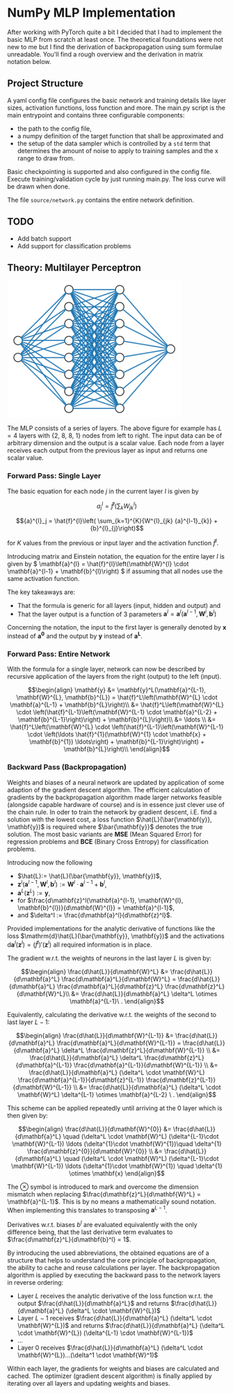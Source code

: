# NumPy MLP Implementation
After working with PyTorch quite a bit I decided that I had to implement the basic MLP from scratch at least once. The theoretical foundations were not new to me but I find the derivation of backpropagation using sum formulae unreadable. You'll find a rough overview and the derivation in matrix notation below.

## Project Structure
A yaml config file configures the basic network and training details like layer sizes, activation functions, loss function and more.
The main.py script is the main entrypoint and contains three configurable components:
- the path to the config file,
- a numpy definition of the target function that shall be approximated and
- the setup of the data sampler which is controlled by a `std` term that determines the amount of noise to apply to training samples and the x range to draw from.

Basic checkpointing is supported and also configured in the config file. Execute training/validation cycle by just running main.py. The loss curve will be drawn when done. 

The file `source/network.py` contains the entire network definition. 

## TODO
- Add batch support
- Add support for classification problems

## Theory: Multilayer Perceptron
<img src="graphics/nn.png" alt="drawing" width="400"/>

The MLP consists of a series of layers. The above figure for example has $L=4$ layers with {2, 8, 8, 1} nodes from left to right. The input data can be of arbitrary dimension and the output is a scalar value.
Each node from a layer receives each output from the previous layer as input and returns one scalar value.
### Forward Pass: Single Layer
The basic equation for each node $j$ in the current layer $l$ is given by

```math
{a}^{l}_j= \hat{f}^l \left( {\sum}_k {W_{jk}^l } \right)
```


```math
{a}^{l}_j = \hat{f}^{l}\left( \sum_{k=1}^{K}{W^{l}_{jk} {a}^{l-1}_{k}} + {b}^{l}_{j}\right)
```

for $K$ values from the previous or input layer and the activation function $\hat{f}^l$.

Introducing matrix and Einstein notation, the equation for the entire layer $l$ is given by
$ \mathbf{a}^{l} = \hat{f}^{l}\left(\mathbf{W}^{l} \cdot \mathbf{a}^{l-1} + \mathbf{b}^{l}\right) $
if assuming that all nodes use the same activation function.

The key takeaways are:
- That the formula is generic for all layers (input, hidden and output) and
- That the layer output is a function of 3 parameters $\mathbf{a}^{l} = \mathbf{a}^{l}(\mathbf{a}^{l-1}, \mathbf{W}^{l}, \mathbf{b}^{l})$

Concerning the notation, the input to the first layer is generally denoted by $\mathbf{x}$ instead of $\mathbf{a^0}$ and the output by $\mathbf{y}$ instead of $\mathbf{a^L}$.

### Forward Pass: Entire Network
With the formula for a single layer, network can now be described by recursive application of the layers from the right (output) to the left (input). 
```math
\begin{align}
    \mathbf{y}  &= \mathbf{y}^L(\mathbf{a}^{L-1}, \mathbf{W}^{L}, \mathbf{b}^{L}) =  \hat{f}^L\left(\mathbf{W}^{L} \cdot \mathbf{a}^{L-1} + \mathbf{b}^{L}\right)\\
                &= \hat{f}^L\left(\mathbf{W}^{L} \cdot \left(\hat{f}^{L-1}\left(\mathbf{W}^{L-1} \cdot \mathbf{a}^{L-2} + \mathbf{b}^{L-1}\right)\right) + \mathbf{b}^{L}\right)\\
                &= \ldots \\
                &= \hat{f}^L\left(\mathbf{W}^{L} \cdot \left(\hat{f}^{L-1}\left(\mathbf{W}^{L-1} \cdot \left(\ldots \hat{f}^{1}(\mathbf{W}^{1} \cdot \mathbf{x} + \mathbf{b}^{1}) \ldots\right) + \mathbf{b}^{L-1}\right)\right) + \mathbf{b}^{L}\right)\\
\end{align}
```

### Backward Pass (Backpropagation)
Weights and biases of a neural network are updated by application of some adaption of the gradient descent algorithm. The efficient calculation of gradients by the backpropagation algorithm made larger networks feasible (alongside capable hardware of course) and is in essence just clever use of the chain rule.
In oder to train the network by gradient descent, i.E. find a solution with the lowest cost, a loss function $\hat{L}(\bar{\mathbf{y}}, \mathbf{y})$ is required where $\bar{\mathbf{y}}$ denotes the true solution. The most basic variants are **MSE** (Mean Squared Error) for regression problems and **BCE** (Binary Cross Entropy) for classification problems.

Introducing now the following
- $\hat{L}:= \hat{L}(\bar{\mathbf{y}}, \mathbf{y})$, 
- $\mathbf{z}^l(\mathbf{a}^{l-1}, \mathbf{W}^{l}, \mathbf{b}^{l}) := \mathbf{W}^l \cdot \mathbf{a}^{l-1} + \mathbf{b}^l$, 
- $\mathbf{a}^L(\mathbf{z}^L) := \mathbf{y}$,
- for $\frac{d\mathbf{z}^l(\mathbf{a}^{l-1}, \mathbf{W}^{l}, \mathbf{b}^{l})}{d\mathbf{W}^{l}} = \mathbf{a}^{l-1}$,
- and $\delta^l := \frac{d\mathbf{a}^l}{d\mathbf{z}^l}$. 

Provided implementations for the analytic derivative of functions like the loss $\mathrm{d}\hat{L}(\bar{\mathbf{y}}, \mathbf{y})$ and the activations $\mathrm{d}\mathbf{a}^l(\mathbf{z}^l) = (\hat{f}^l)'(\mathbf{z}^l)$ all required information is in place.


The gradient w.r.t. the weights of neurons in the last layer $L$ is given by:
```math
\begin{align}
\frac{d\hat{L}}{d\mathbf{W}^L} &= \frac{d\hat{L}}{d\mathbf{a}^L} \frac{d\mathbf{a}^L}{d\mathbf{W}^L} = \frac{d\hat{L}}{d\mathbf{a}^L} \frac{d\mathbf{a}^L}{d\mathbf{z}^L} \frac{d\mathbf{z}^L}{d\mathbf{W}^L}\\
    &= \frac{d\hat{L}}{d\mathbf{a}^L} \delta^L \otimes \mathbf{a}^{L-1}\ .
\end{align}
```

Equivalently, calculating the derivative w.r.t. the weights of the second to last layer $L-1$:
```math
\begin{align}
\frac{d\hat{L}}{d\mathbf{W}^{L-1}} &= \frac{d\hat{L}}{d\mathbf{a}^L} \frac{d\mathbf{a}^L}{d\mathbf{W}^{L-1}} = \frac{d\hat{L}}{d\mathbf{a}^L} \delta^L \frac{d\mathbf{z}^L}{d\mathbf{W}^{L-1}} \\
    &= \frac{d\hat{L}}{d\mathbf{a}^L} \delta^L \frac{d\mathbf{z}^L}{d\mathbf{a}^{L-1}} \frac{d\mathbf{a}^{L-1}}{d\mathbf{W}^{L-1}} \\
    &= \frac{d\hat{L}}{d\mathbf{a}^L} (\delta^L \cdot \mathbf{W}^L) \frac{d\mathbf{a}^{L-1}}{d\mathbf{z}^{L-1}} \frac{d\mathbf{z}^{L-1}}{d\mathbf{W}^{L-1}} \\
    &= \frac{d\hat{L}}{d\mathbf{a}^L} (\delta^L \cdot \mathbf{W}^L) \delta^{L-1} \otimes \mathbf{a}^{L-2} \ .
\end{align}
```

This scheme can be applied repeatedly until arriving at the $0$ layer which is then given by:
```math
\begin{align}
\frac{d\hat{L}}{d\mathbf{W}^{0}} &= \frac{d\hat{L}}{d\mathbf{a}^L} \quad (\delta^L \cdot \mathbf{W}^L) (\delta^{L-1}\cdot \mathbf{W}^{L-1}) \ldots (\delta^{1}\cdot \mathbf{W}^{1})\quad \delta^{1} \frac{d\mathbf{z}^{0}}{d\mathbf{W}^{0}} \\
 &= \frac{d\hat{L}}{d\mathbf{a}^L} \quad (\delta^L \cdot \mathbf{W}^L) (\delta^{L-1}\cdot \mathbf{W}^{L-1}) \ldots (\delta^{1}\cdot \mathbf{W}^{1}) \quad \delta^{1} \otimes \mathbf{x}
\end{align}
```
The $\otimes$ symbol is introduced to mark and overcome the dimension mismatch when replacing $\frac{d\mathbf{z}^L}{d\mathbf{W}^L} = \mathbf{a}^{L-1}$. This is by no means a mathematically sound notation. When implementing this translates to transposing $\mathbf{a}^{L-1}$. 

Derivatives w.r.t. biases $b^l$ are evaluated equivalently with the only difference being, that the last derivative term evaluates to $\frac{d\mathbf{z}^L}{d\mathbf{b}^l} = 1$.

By introducing the used abbreviations, the obtained equations are of a structure that helps to understand the core principle of backpropagation, the ability to cache and reuse calculations per layer.
The backpropagation algorithm is applied by executing the backward pass to the network layers in reverse ordering:
- Layer $L$ receives the analytic derivative of the loss function w.r.t. the output $\frac{d\hat{L}}{d\mathbf{a}^L}$ and returns $\frac{d\hat{L}}{d\mathbf{a}^L} (\delta^L \cdot \mathbf{W}^{L})$
- Layer $L-1$ receives  $\frac{d\hat{L}}{d\mathbf{a}^L} (\delta^L \cdot \mathbf{W}^{L})$ and returns $\frac{d\hat{L}}{d\mathbf{a}^L} (\delta^L \cdot \mathbf{W}^{L}) (\delta^{L-1} \cdot \mathbf{W}^{L-1})$
- ...
- Layer 0 receives  $\frac{d\hat{L}}{d\mathbf{a}^L} (\delta^L \cdot \mathbf{W}^{L})...(\delta^1 \cdot \mathbf{W}^1)$

Within each layer, the gradients for weights and biases are calculated and cached. The optimizer (gradient descent algorithm) is finally applied by iterating over all layers and updating weights and biases.
